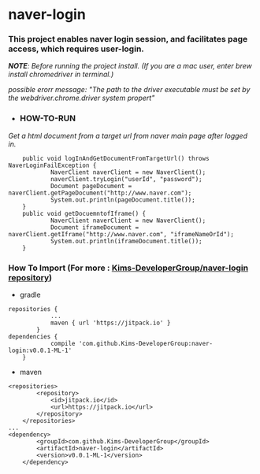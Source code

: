 # naver-login
###  This project **enables naver login session**, and **facilitates page access, which requires user-login.**

_**NOTE**: Before running the project install. (If you are a mac user, enter brew install chromedriver in terminal.)_

_possible erorr message: "The path to the driver executable must be set by the webdriver.chrome.driver system propert"_

- ### HOW-TO-RUN
 _Get a html document from a target url from naver main page after logged in._
```
    public void logInAndGetDocumentFromTargetUrl() throws NaverLoginFailException {
            NaverClient naverClient = new NaverClient();
            naverClient.tryLogin("userId", "password");
            Document pageDocument = naverClient.getPageDocument("http://www.naver.com");
            System.out.println(pageDocument.title());
    }
    public void getDocuemntofIframe() {
            NaverClient naverClient = new NaverClient();
            Document iframeDocument = naverClient.getIframe("http://www.naver.com", "iframeNameOrId");
            System.out.println(iframeDocument.title());
    }
```

### How To Import  (For more : [Kims-DeveloperGroup/naver-login repository]( https://jitpack.io/#Kims-DeveloperGroup/naver-login/))

- gradle
```
repositories {
			...
			maven { url 'https://jitpack.io' }
		}
dependencies {
	        compile 'com.github.Kims-DeveloperGroup:naver-login:v0.0.1-ML-1'
	}
```

- maven
```
<repositories>
		<repository>
		    <id>jitpack.io</id>
		    <url>https://jitpack.io</url>
		</repository>
	</repositories>
...
<dependency>
	    <groupId>com.github.Kims-DeveloperGroup</groupId>
	    <artifactId>naver-login</artifactId>
	    <version>v0.0.1-ML-1</version>
	</dependency>
```
